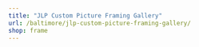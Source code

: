 ```yaml
---
title: "JLP Custom Picture Framing Gallery"
url: /baltimore/jlp-custom-picture-framing-gallery/
shop: frame
---
```

